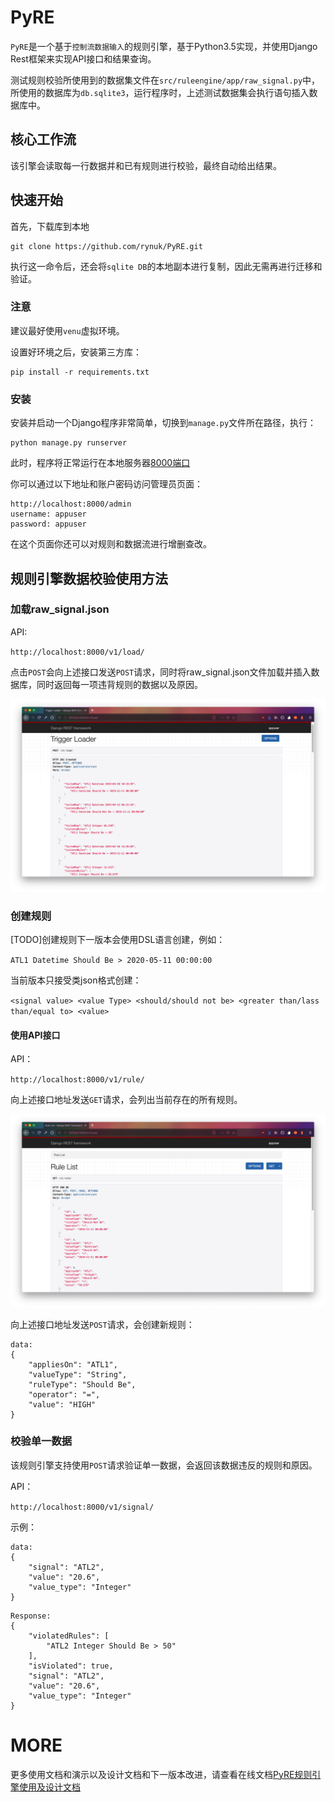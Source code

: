 # PyRE

`PyRE`是一个基于`控制流数据输入`的规则引擎，基于Python3.5实现，并使用Django Rest框架来实现API接口和结果查询。

测试规则校验所使用到的数据集文件在`src/ruleengine/app/raw_signal.py`中，所使用的数据库为`db.sqlite3`，运行程序时，上述测试数据集会执行语句插入数据库中。

## 核心工作流

该引擎会读取每一行数据并和已有规则进行校验，最终自动给出结果。

## 快速开始

首先，下载库到本地

```
git clone https://github.com/rynuk/PyRE.git
```

执行这一命令后，还会将`sqlite DB`的本地副本进行复制，因此无需再进行迁移和验证。

### 注意

建议最好使用`venu`虚拟环境。

设置好环境之后，安装第三方库：

```
pip install -r requirements.txt
```

### 安装

安装并启动一个Django程序非常简单，切换到`manage.py`文件所在路径，执行：

```
python manage.py runserver
```

此时，程序将正常运行在本地服务器[8000端口](http://localhost:8000/)

你可以通过以下地址和账户密码访问管理员页面：

````
http://localhost:8000/admin
username: appuser
password: appuser
````

在这个页面你还可以对规则和数据流进行增删查改。

## 规则引擎数据校验使用方法

### 加载raw_signal.json

API:

`http://localhost:8000/v1/load/`

点击`POST`会向上述接口发送`POST`请求，同时将raw_signal.json文件加载并插入数据库，同时返回每一项违背规则的数据以及原因。

![image](src/images/load.png?raw=true)

### 创建规则

[TODO]创建规则下一版本会使用DSL语言创建，例如：

`ATL1 Datetime Should Be > 2020-05-11 00:00:00`

当前版本只接受类json格式创建：

`<signal value> <value Type> <should/should not be> <greater than/lass than/equal to> <value>`

#### 使用API接口

API：

`http://localhost:8000/v1/rule/`

向上述接口地址发送`GET`请求，会列出当前存在的所有规则。

![image](src/images/rule.png?raw=true)

向上述接口地址发送`POST`请求，会创建新规则：

```
data:
{
	"appliesOn": "ATL1", 
	"valueType": "String", 
	"ruleType": "Should Be", 
	"operator": "=", 
	"value": "HIGH"
}
```

### 校验单一数据

该规则引擎支持使用`POST`请求验证单一数据，会返回该数据违反的规则和原因。

API：

`http://localhost:8000/v1/signal/`

示例：

```
data:
{
	"signal": "ATL2",
	"value": "20.6",
	"value_type": "Integer"
}
```
```
Response:
{
    "violatedRules": [
        "ATL2 Integer Should Be > 50"
    ],
    "isViolated": true,
    "signal": "ATL2",
    "value": "20.6",
    "value_type": "Integer"
}
```

# MORE

更多使用文档和演示以及设计文档和下一版本改进，请查看在线文档[PyRE规则引擎使用及设计文档](https://www.yuque.com/books/share/fabdf0b2-58e1-4e38-9803-ba71825987b9)